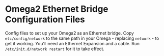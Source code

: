 # Omega2 Ethernet Bridge Configuration Files

Config files to set up your Omega2 as an Ethernet bridge. Copy `etc/config/network` to the same path in your Omega - replacing `network` - to get it working. You'll need an Ethernet Expansion and a cable. Run  `/etc/init.d/network restart` for it to take effect.

